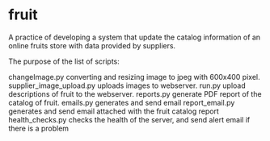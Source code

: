 # fruit
A practice of developing a system that update the catalog information of an online fruits store with data provided by suppliers.

The purpose of the list of scripts:

changeImage.py			converting and resizing image to jpeg with 600x400 pixel.
supplier_image_upload.py	uploads images to webserver.
run.py				upload descriptions of fruit to the webserver.
reports.py			generate PDF report of the catalog of fruit.
emails.py			generates and send email
report_email.py		generates and send email attached with the fruit catalog report
health_checks.py		checks the health of the server, and send alert email if there is a problem
